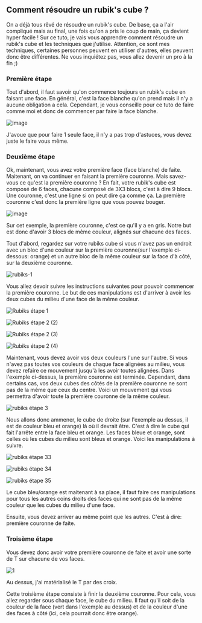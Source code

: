 ## Comment résoudre un rubik's cube ?

On a déjà tous rêvé de résoudre un rubik's cube. De base, ça a l'air compliqué mais au final, une fois qu'on a pris le coup de main, ça devient hyper facile !
Sur ce tuto, je vais vous apprendre comment résoudre un rubik's cube et les techniques que j'utilise. Attention, ce sont mes techniques, certaines personnes peuvent en utiliser d'autres, elles peuvent donc être différentes.
Ne vous inquiétez pas, vous allez devenir un pro à la fin ;)

### Première étape
Tout d'abord, il faut savoir qu'on commence toujours un rubik's cube en faisant une face. En général, c'est la face blanche qu'on prend mais il n'y a aucune obligation a cela. Cependant, je vous conseille pour ce tuto de faire comme moi et donc de commencer par faire la face blanche. 

![image](https://user-images.githubusercontent.com/98915784/152345647-2e06ed45-930b-4d7f-a4b0-fb0adb3a610c.png)

J'avoue que pour faire 1 seule face, il n'y a pas trop d'astuces, vous devez juste le faire vous même.

### Deuxième étape
Ok, maintenant, vous avez votre première face (face blanche) de faite. Maitenant, on va continuer en faisant la première couronne. Mais savez-vous ce qu'est la première couronne ?
En fait, votre rubik's cube est composé de 6 faces, chacune composé de 3X3 blocs, c'est à dire 9 blocs. Une couronne, c'est une ligne si on peut dire ça comme ça. La première couronne c'est donc la première ligne que vous pouvez bouger. 

![image](https://user-images.githubusercontent.com/98915784/152348001-d4165003-2ae4-404f-9a34-4177f63898fe.png)

Sur cet exemple, la première couronne, c'est ce qu'il y a en gris.
Notre but est donc d'avoir 3 blocs de même couleur, alignés sur chacune des faces. 

Tout d'abord, regardez sur votre rubiks cube si vous n'avez pas un endroit avec un bloc d'une couleur sur la première couronne(sur l'exemple ci-dessous: orange) et un autre bloc de la même couleur sur la face d'à côté, sur la deuxième couronne. 

![rubiks-1](https://user-images.githubusercontent.com/98915784/152350478-effbc8ad-e58c-4688-a5f2-7394f8d09f57.PNG)

Vous allez devoir suivre les instructions suivantes pour pouvoir commencer la première couronne. Le but de ces manipulations est d'arriver à avoir les deux cubes du milieu d'une face de la même couleur.  

![Rubiks étape 1](https://user-images.githubusercontent.com/98915784/152398357-bdc3e8ba-709a-4416-b3a5-a0743d067d45.PNG)

![Rubiks étape 2 (2)](https://user-images.githubusercontent.com/98915784/152400018-ba7a38a5-ab20-4d99-8aa6-0a27dcb02fbd.PNG)

![Rubiks étape 2 (3)](https://user-images.githubusercontent.com/98915784/152400937-637ecf5a-9d1f-40cd-8c4a-b5c30e85aeba.PNG)

![Rubiks étape 2 (4)](https://user-images.githubusercontent.com/98915784/152402179-86e3a969-0dca-46b1-89e8-a5fcf75ab865.PNG)

Maintenant, vous devez avoir vos deux couleurs l'une sur l'autre. Si vous n'avez pas toutes vos couleurs de chaque face alignées au milieu, vous devez refaire ce mouvement jusqu'à les avoir toutes alignées.  Dans l'exemple ci-dessus, la première couronne est terminée. Cependant, dans certains cas, vos deux cubes des côtés de la première couronne ne sont pas de la même que ceux du centre. Voici un mouvement qui vous permettra d'avoir toute la première couronne de la même couleur.

![rubiks étape 3](https://user-images.githubusercontent.com/98915784/152405630-df4ebc2a-2d21-41e1-a87f-4b37b33f3cb6.PNG)

Nous allons donc ammener, le cube de droite (sur l'exemple au dessus, il est de couleur bleu et orange) là où il devrait être. C'est à dire le cube qui fait l'arrête entre la face bleu et orange. Les faces bleue et orange, sont celles où les cubes du milieu sont bleus et orange. 
Voici les manipulations à suivre.

![rubiks étape 33](https://user-images.githubusercontent.com/98915784/152406839-47bfa9ef-90c5-4101-9bc4-339a44439439.PNG)

![rubiks étape 34](https://user-images.githubusercontent.com/98915784/152407764-e8e4f881-2898-430b-a824-4857358dc867.PNG)

![rubiks étape 35](https://user-images.githubusercontent.com/98915784/152408396-ee9c4979-d784-4664-9808-6c7de2d51919.PNG)

Le cube bleu/orange est maitenant à sa place, il faut faire ces manipulations pour tous les autres coins droits des faces qui ne sont pas de la même couleur que les cubes du milieu d'une face. 

Ensuite, vous devez arriver au même point que les autres. C'est à dire: première couronne de faite.

### Troisème étape
Vous devez donc avoir votre première couronne de faite et avoir une sorte de T sur chacune de vos faces. 

![1](https://user-images.githubusercontent.com/98915784/152409521-5c74a464-4e3a-48e9-b39e-f0e1e19530fa.PNG)

 Au dessus, j'ai matérialisé le T par des croix.
 
 Cette troisième étape consiste à finir la deuxième couronne. Pour cela, vous allez regarder sous chaque face, le cube du milieu. Il faut qu'il soit de la couleur de la face (vert dans l'exemple au dessus) et de la couleur d'une des faces à côté (ici, cela pourrait donc être orange). 
 







